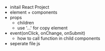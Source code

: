 - initail React Project
- element + components
- props
  - children
  - use '...' for copy element
- event(onClick, onChange, onSubmit)
  - how to call function in child components
- seperate file js
